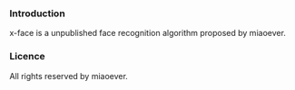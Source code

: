 ### Introduction
x-face is a unpublished face recognition algorithm proposed by miaoever.
### Licence
All rights reserved by miaoever.


